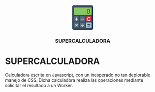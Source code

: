 <br />
<p align="center">
  <a href="https://github.com/WilliansAlb/Supercalculadora/blob/master/public/img/calculadora.png">
    <img src="https://github.com/WilliansAlb/Supercalculadora/blob/master/public/img/calculadora.png" alt="Logo" width="80" height="80">
  </a>

  <h3 align="center">SUPERCALCULADORA</h3>
</p>

# SUPERCALCULADORA
Calculadora escrita en Javascript, con un inesperado no tan deplorable manejo de CSS. Dicha calculadora realiza las operaciones mediante solicitar el resultado a un Worker.